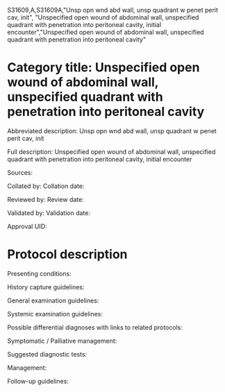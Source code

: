 S31609,A,S31609A,"Unsp opn wnd abd wall, unsp quadrant w penet perit cav, init", "Unspecified open wound of abdominal wall, unspecified quadrant with penetration into peritoneal cavity, initial encounter","Unspecified open wound of abdominal wall, unspecified quadrant with penetration into peritoneal cavity"
# Category title: Unspecified open wound of abdominal wall, unspecified quadrant with penetration into peritoneal cavity

Abbreviated description: Unsp opn wnd abd wall, unsp quadrant w penet perit cav, init

Full description: Unspecified open wound of abdominal wall, unspecified quadrant with penetration into peritoneal cavity, initial encounter

Sources:

Collated by:
Collation date:

Reviewed by:
Review date:

Validated by:
Validation date:

Approval UID:

# Protocol description

Presenting conditions:

History capture guidelines:

General examination guidelines:

Systemic examination guidelines:

Possible differential diagnoses with links to related protocols:

Symptomatic / Palliative management:

Suggested diagnostic tests:

Management:

Follow-up guidelines:
